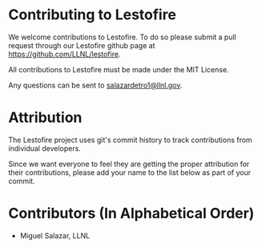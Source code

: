 # Contributing to Lestofire

We welcome contributions to Lestofire. To do so please submit a pull request through our
Lestofire github page at https://github.com/LLNL/lestofire.

All contributions to Lestofire must be made under the MIT License.

Any questions can be sent to salazardetro1@llnl.gov.

# Attribution

The Lestofire project uses git's commit history to track contributions from individual developers.

Since we want everyone to feel they are getting the proper attribution for their contributions, please add your name to
the list below as part of your commit.

# Contributors (In Alphabetical Order)

* Miguel Salazar, LLNL
